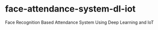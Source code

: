 # face-attendance-system-dl-iot
Face Recognition Based Attendance System Using Deep Learning and IoT
